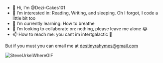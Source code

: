 - 👋 Hi, I’m @Dezi-Cakes101
- 👀 I’m interested in:
  Reading, Writing, and sleeping. Oh I forgot, I code a little bit too
- 🌱 I’m currently learning:
  How to breathe
- 💞️ I’m looking to collaborate on:
  nothing, please leave me alone 😂
- 📫 How to reach me:
  you cant im intertgalactic 🚀

 But if you must you can email me at destinyrahymes@gmail.com

 
![SteveUrkelWhereGIF](https://github.com/Dezi-Cakes101/Dezi-Cakes101/assets/153643292/25112e0e-151f-4702-b394-9ad59209aa5f)


